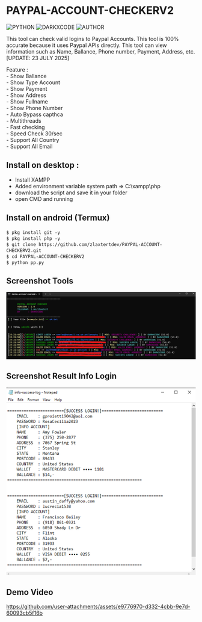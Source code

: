 # PAYPAL-ACCOUNT-CHECKERV2

![PYTHON](https://img.shields.io/badge/language-Python-blue.svg)
![DARKXCODE](https://img.shields.io/badge/Team-DARKXCODE-black)
![AUTHOR](https://img.shields.io/badge/Author-Zlaxtert-orange)

This tool can check valid logins to Paypal Accounts. This tool is 100% accurate because it uses Paypal APIs directly. This tool can view information such as Name, Ballance, Phone number, Payment, Address, etc. [UPDATE: 23 JULY 2025]

<p>
Feature :<br />
- Show Ballance<br />
- Show Type Account<br />
- Show Payment<br />
- Show Address<br />
- Show Fullname<br />
- Show Phone Number<br />
- Auto Bypass capthca<br />
- Multithreads<br />
- Fast checking<br />
- Speed Check 30/sec<br />
- Support All Country<br />
- Support All Email<br /></p>

## Install on desktop : 
- Install XAMPP
- Added environment variable system path => C:\xampp\php
- download the script and save it in your folder
- open CMD and running

## Install on android (Termux)
    $ pkg install git -y
    $ pkg install php -y
    $ git clone https://github.com/zlaxtertdev/PAYPAL-ACCOUNT-CHECKERV2.git
    $ cd PAYPAL-ACCOUNT-CHECKERV2
    $ python pp.py

## Screenshot Tools
<img src="https://github.com/zlaxtertdev/PAYPAL-ACCOUNT-CHECKERV2/blob/main/ress.png">

## Screenshot Result Info Login
<img src="https://github.com/zlaxtertdev/PAYPAL-ACCOUNT-CHECKERV2/blob/main/ress2.png">

## Demo Video
https://github.com/user-attachments/assets/e9776970-d332-4cbb-9e7d-60093cb5f16b


